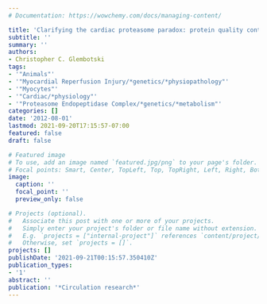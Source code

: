 ```yaml
---
# Documentation: https://wowchemy.com/docs/managing-content/

title: 'Clarifying the cardiac proteasome paradox: protein quality control.'
subtitle: ''
summary: ''
authors:
- Christopher C. Glembotski
tags:
- '"Animals"'
- '"Myocardial Reperfusion Injury/*genetics/*physiopathology"'
- '"Myocytes"'
- '"Cardiac/*physiology"'
- '"Proteasome Endopeptidase Complex/*genetics/*metabolism"'
categories: []
date: '2012-08-01'
lastmod: 2021-09-20T17:15:57-07:00
featured: false
draft: false

# Featured image
# To use, add an image named `featured.jpg/png` to your page's folder.
# Focal points: Smart, Center, TopLeft, Top, TopRight, Left, Right, BottomLeft, Bottom, BottomRight.
image:
  caption: ''
  focal_point: ''
  preview_only: false

# Projects (optional).
#   Associate this post with one or more of your projects.
#   Simply enter your project's folder or file name without extension.
#   E.g. `projects = ["internal-project"]` references `content/project/deep-learning/index.md`.
#   Otherwise, set `projects = []`.
projects: []
publishDate: '2021-09-21T00:15:57.350410Z'
publication_types:
- '1'
abstract: ''
publication: '*Circulation research*'
---
```

